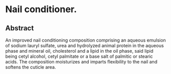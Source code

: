 # Nail conditioner.

## Abstract
An improved nail conditioning composition comprising an aqueous emulsion of sodium lauryl sulfate, urea and hydrolyzed animal protein in the aqueous phase and mineral oil, cholesterol and a lipid in the oil phase, said lipid being cetyl alcohol, cetyl palmitate or a base salt of palmitic or stearic acids. The composition moisturizes and imparts flexibility to the nail and softens the cuticle area.